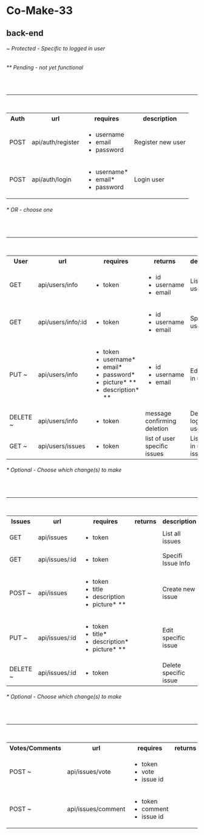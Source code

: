 # Co-Make-33

## back-end

<h6>~ Protected - Specific to logged in user</h6>
<h6>** Pending - not yet functional</h6>
<br/>

---

<br/>
<table>
  <tbody>
    <tr>
      <th>Auth</th>
      <th>url</th>
      <th>requires</th>
      <th>description</th>
    </tr>
    <tr>
      <td>POST</td>
      <td >api/auth/register</td>
      <td >
        <ul>
          <li>username</li>
          <li>email</li>
          <li>password</li>
        </ul>
        <td>Register new user</td>
      </td>
    </tr>
    <tr>
      <td>POST</td>
      <td>api/auth/login</td>
      <td>
        <ul>
          <li>username*</li>
          <li>email*</li>
          <li>password</li>
        </ul>
      </td>
      <td>Login user</td>
    </tr>
  </tbody>
</table>
<h6>* OR - choose one</h6>
<br/>

---

<br/>
<table>
  <tbody>
    <tr>
      <th>User</th>
      <th>url</th>
      <th>requires</th>
      <th>returns</th>
      <th>description</th>
    </tr>
    <tr>
      <td>GET</td>
      <td>api/users/info</td>
      <td>
        <ul>
          <li>token</li>
        </ul>
      </td>
      <td>
        <ul>
          <li>id</li>
          <li>username</li>
          <li>email</li>
        </ul>
      </td>
      <td>List all users</td>
    </tr>
    <tr>
      <td>GET</td>
      <td>api/users/info/:id</td>
      <td>
        <ul>
          <li>token</li>
        </ul>
      </td>
      <td>
        <ul>
          <li>id</li>
          <li>username</li>
          <li>email</li>
        </ul>
      </td>
      <td>Specific user info</td>
    </tr>
    <tr>
      <td>PUT ~</td>
      <td>api/users/info</td>
      <td>
        <ul>
          <li>token</li>
          <li>username*</li>
          <li>email*</li>
          <li>password*</li>
          <li>picture* **</li>
          <li>description* **</li>
        </ul>
      </td>
      <td>
        <ul>
          <li>id</li>
          <li>username</li>
          <li>email</li>
        </ul>
      </td>
      <td>Edit logged in user</td>
    </tr>
    <tr>
      <td>DELETE ~</td>
      <td>api/users/info</td>
      <td>
        <ul>
          <li>token</li>
        </ul>
      </td>
      <td>message confirming deletion</td>
      <td>Delete logged in user</td>
    </tr>
    <tr>
      <td>GET ~</td>
      <td>api/users/issues</td>
      <td>
        <ul>
          <li>token</li>
        </ul>
      </td>
      <td>list of user specific issues</td>
      <td>List logged in users issues</td>
    </tr>
  </tbody>
</table>
<h6>* Optional - Choose which change(s) to make</h6>
<br/>

---

<br/>
<table>
  <tbody>
    <tr>
      <th>Issues</th>
      <th>url</th>
      <th>requires</th>
      <th>returns</th>
      <th>description</th>
    </tr>
    <tr>
      <td>GET</td>
      <td>api/issues</td>
      <td>
        <ul>
          <li>token</li>
        </ul>
      </td>
      <td></td>
      <td>List all issues</td>
    </tr>
    <tr>
      <td>GET</td>
      <td>api/issues/:id</td>
      <td>
        <ul>
          <li>token</li>
        </ul>
      </td>
      <td></td>
      <td>Specifi Issue Info</td>
    </tr>
    <tr>
      <td>POST ~</td>
      <td>api/issues</td>
      <td>
        <ul>
          <li>token</li>
          <li>title</li>
          <li>description</li>
          <li>picture* **</li>
        </ul>
      </td>
      <td></td>
      <td>Create new issue</td>
    </tr>
    <tr>
      <td>PUT ~</td>
      <td>api/issues/:id</td>
      <td>
        <ul>
          <li>token</li>
          <li>title*</li>
          <li>description*</li>
          <li>picture* **</li>
        </ul>
      </td>
      <td></td>
      <td>Edit specific issue</td>
    </tr>
    <tr>
      <td>DELETE ~</td>
      <td>api/issues/:id</td>
      <td>
        <ul>
          <li>token</li>
        </ul>
      </td>
      <td></td>
      <td>Delete specific issue</td>
    </tr>
  </tbody>
</table>
<h6>* Optional - Choose which change(s) to make</h6>
<br/>

---

<br/>
<table>
  <tbody>
    <tr>
      <th>Votes/Comments</th>
      <th>url</th>
      <th>requires</th>
      <th>returns</th>
      <th>description</th>
    </tr>
    <tr>
      <td>POST ~</td>
      <td>api/issues/vote</td>
      <td>
        <ul>
          <li>token</li>
          <li>vote</li>
          <li>issue id</li>
        </ul>
      </td>
      <td></td>
      <td>Vote on issue</td>
    </tr>
    <tr>
      <td>POST ~</td>
      <td>api/issues/comment</td>
      <td>
        <ul>
          <li>token</li>
          <li>comment</li>
          <li>issue id</li>
        </ul>
      </td>
      <td></td>
      <td>Comment on issue</td>
    </tr>
  </tbody>
</table>
